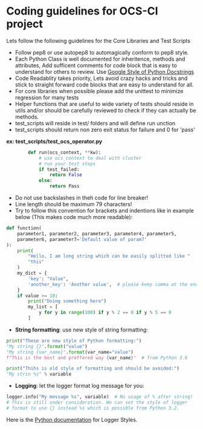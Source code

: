 # Coding guidelines for OCS-CI project

Lets follow the following guidelines for the Core Libraries and Test Scripts

* Follow pep8 or use autopep8 to automagically conform to pep8 style.
* Each Python Class is well documented for inheritence, methods and
    attributes, Add sufficent comments for code block that is easy
    to understand for others to review.
    Use [Google Style of Python Docstrings](https://sphinxcontrib-napoleon.readthedocs.io/en/latest/example_google.html)
* Code Readablity takes priority, Lets avoid crazy hacks and tricks 
    and stick to straight forward code blocks that are easy to
    understand for all.
* For core libraries when possible please add the unittest to
    minimize regression for many tests
* Helper functions that are useful to wide variety of tests should
    reside in utils and/or should be carefully reviewed to check if
    they can actually be methods.
* test_scripts will reside in test/ folders and will define run 
    unction
* test_scripts should return non zero exit status for failure and 0
    for 'pass'

**ex: test_scripts/test_ocs_operator.py**

```python
        def run(ocs_context, **kw):
            # use ocs_context to deal with cluster
            # run your test steps
            if test_failed:
                return False
            else:
                return Pass
```

* Do not use backslashes in theh code for line breaker!
* Line length should be maximum 79 characters!
* Try to follow this convention for brackets and indentions like in example below (This makes code much more readable):

```python
def function(
    parameter1, parameter2, parameter3, parameter4, parameter5,
    parameter6, parameter7='Default value of param7'
):
    print(
        "Hello, I am long string which can be easily splitted like "
        "this"
    )
    my_dict = {
        'key': "Value",
        'another_key': 'Another value',  # please keep comma at the end!
    }
    if value >= 10:
        print("Doing something here")
        my_list = [
            y for y in range(100) if y % 2 == 0 if y % 5 == 0
        ]
```

* **String formatting**: use new style of string formatting:

```python
print("These are new style of Python formatting:")
"My string {}".format("value")
"My string {var_name}".format(var_name="value")
f"This is the best and preffered way {var_name}"  # from Python 3.6

print("Thihs is old style of formatting and should be avoided:")
"My strin %s" % variable
```

* **Logging**: let the logger format log message for you:

```python
logger.info("My message %s", variable)  # No usage of % after string! 
# This is still under consideration. We can set the style of logger
# format to use {} instead %s which is possible from Python 3.2.
```

Here is the [Python documentation](https://docs.python.org/3/howto/logging-cookbook.html#use-of-alternative-formatting-styles)
for Logger Styles.